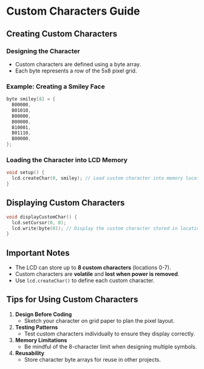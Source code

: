 # Custom Characters Guide

## Creating Custom Characters

### Designing the Character

- Custom characters are defined using a byte array.
- Each byte represents a row of the 5x8 pixel grid.

### Example: Creating a Smiley Face

```cpp
byte smiley[8] = {
  B00000,
  B01010,
  B00000,
  B00000,
  B10001,
  B01110,
  B00000,
};
```

### Loading the Character into LCD Memory

```cpp
void setup() {
  lcd.createChar(0, smiley); // Load custom character into memory location 0
}
```

## Displaying Custom Characters

```cpp
void displayCustomChar() {
  lcd.setCursor(0, 0);
  lcd.write(byte(0)); // Display the custom character stored in location 0
}
```

## Important Notes

- The LCD can store up to **8 custom characters** (locations 0-7).
- Custom characters are **volatile** and **lost when power is removed**.
- Use `lcd.createChar()` to define each custom character.

## Tips for Using Custom Characters

1. **Design Before Coding**
   - Sketch your character on grid paper to plan the pixel layout.
2. **Testing Patterns**
   - Test custom characters individually to ensure they display correctly.
3. **Memory Limitations**
   - Be mindful of the 8-character limit when designing multiple symbols.
4. **Reusability**
   - Store character byte arrays for reuse in other projects.
```